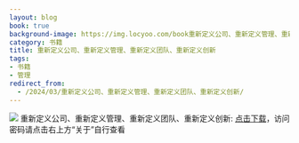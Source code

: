 ```yaml
---
layout: blog
book: true
background-image: https://img.locyoo.com/book重新定义公司、重新定义管理、重新定义团队、重新定义创新.jpg
category: 书籍
title: 重新定义公司、重新定义管理、重新定义团队、重新定义创新
tags:
- 书籍
- 管理
redirect_from:
  - /2024/03/重新定义公司、重新定义管理、重新定义团队、重新定义创新/
---
```

![](https://img.locyoo.com/book重新定义公司、重新定义管理、重新定义团队、重新定义创新.jpg)
重新定义公司、重新定义管理、重新定义团队、重新定义创新: <a name = "ref1" href="https://url18.ctfile.com/f/50983618-1345419604-3fd621?p=3619">点击下载</a>，访问密码请点击右上方“关于”自行查看